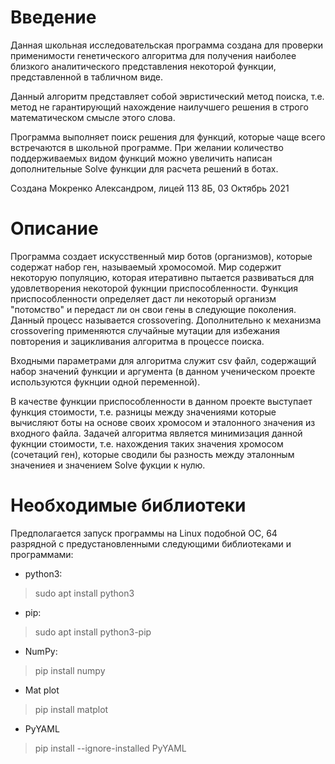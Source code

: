 # Введение

Данная школьная исследовательская программа создана для проверки применимости генетического алгоритма для получения наиболее близкого аналитического представления некоторой функции, представленной в табличном виде.

Данный алгоритм представляет собой эвристический метод поиска, т.е. метод не гарантирующий нахождение наилучшего решения в строго математическом смысле этого слова.

Программа выполняет поиск решения для функций, которые чаще всего встречаются в школьной программе. При желании количество поддерживаемых видом функций можно увеличить написан дополнительные Solve функции для расчета решений в ботах.

Создана Мокренко Александром, лицей 113 8Б, 03 Октябрь 2021

# Описание

Программа создает искусственный мир ботов (организмов), которые содержат набор ген, называемый хромосомой. Мир содержит некоторую популяцию, которая итеративно пытается развиваться для удовлетворения некоторой фукнции приспособленности. Функция приспособленности определяет даст ли некоторый организм "потомство" и передаст ли он свои гены в следующие поколения. Данный процесс называется crossovering. Дополнительно к механизма сrossovering применяются случайные мутации для избежания повторения и зацикливания алгоритма в процессе поиска.

Входными параметрами для алгоритма служит csv файл, содержащий набор значений функции и аргумента (в данном ученическом проекте используются фукнции одной переменной).

В качестве функции приспособленности в данном проекте выступает функция стоимости, т.е. разницы между значениями которые вычисляют боты на основе своих хромосом и эталонного значения из входного файла. Задачей алгоритма является минимизация данной фукнции стоимости, т.е. нахождения таких значения хромосом (сочетаций ген), которые сводили бы разность между эталонным значениея и значением Solve фукции к нулю.

# Необходимые библиотеки

Предполагается запуск программы на Linux подобной ОС, 64 разрядной с предустановленными следующими библиотеками и программами:

* python3:

> sudo apt install python3

* pip:

> sudo apt install python3-pip

* NumPy:

> pip install numpy

* Mat plot

> pip install matplot

* PyYAML

> pip install --ignore-installed PyYAML
